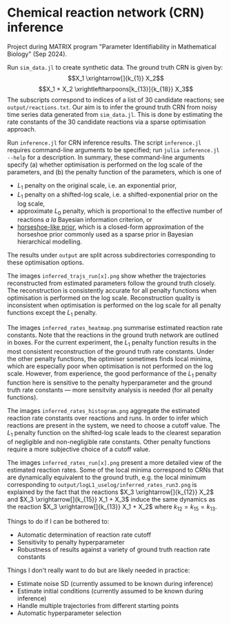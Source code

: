 # Chemical reaction network (CRN) inference

Project during MATRIX program "Parameter Identifiability in Mathematical Biology" (Sep 2024).

Run `sim_data.jl` to create synthetic data. The ground truth CRN is given by:
$$X_1 \xrightarrow[]{k_{1}} X_2$$
$$X_1 + X_2 \xrightleftharpoons[k_{13}]{k_{18}} X_3$$
The subscripts correspond to indices of a list of 30 candidate reactions; see `output/reactions.txt`. Our aim is to infer the ground truth CRN from noisy time series data generated from `sim_data.jl`. This is done by estimating the rate constants of the 30 candidate reactions via a sparse optimisation approach.

Run `inference.jl` for CRN inference results. The script `inference.jl` requires command-line arguments to be specified; run `julia inference.jl --help` for a description. In summary, these command-line arguments specify (a) whether optimisation is performed on the log scale of the parameters, and (b) the penalty function of the parameters, which is one of
- $L_1$ penalty on the original scale, i.e. an exponential prior,
- $L_1$ penalty on a shifted-log scale, i.e. a shifted-exponential prior on the log scale,
- approximate $L_0$ penalty, which is proportional to the effective number of reactions *a la* Bayesian information criterion, or
- [horseshoe-like prior](https://arxiv.org/abs/1702.07400), which is a closed-form approximation of the horseshoe prior commonly used as a sparse prior in Bayesian hierarchical modelling.

The results under `output` are split across subdirectories corresponding to these optimisation options.

The images `inferred_trajs_run[x].png` show whether the trajectories reconstructed from estimated parameters follow the ground truth closely. The reconstruction is consistently accurate for all penalty functions when optimisation is performed on the log scale. Reconstruction quality is inconsistent when optimisation is performed on the log scale for all penalty functions except the $L_1$ penalty.

The images `inferred_rates_heatmap.png` summarise estimated reaction rate constants. Note that the reactions in the ground truth network are outlined in boxes. For the current experiment, the $L_1$ penalty function results in the most consistent reconstruction of the ground truth rate constants. Under the other penalty functions, the optimiser sometimes finds local minima, which are especially poor when optimisation is not performed on the log scale. However, from experience, the good performance of the $L_1$ penalty function here is sensitive to the penalty hyperparameter and the ground truth rate constants &mdash; more sensitvity analysis is needed (for all penalty functions).

The images `inferred_rates_histogram.png` aggregate the estimated reaction rate constants over reactions and runs. In order to infer which reactions are present in the system, we need to choose a cutoff value. The $L_1$ penalty function on the shifted-log scale leads to the clearest separation of negligible and non-negligible rate constants. Other penalty functions require a more subjective choice of a cutoff value.

The images `inferred_rates_run[x].png` present a more detailed view of the estimated reaction rates. Some of the local minima correspond to CRNs that are dynamically equivalent to the ground truth, e.g. the local minimum corresponding to `output/logL1_uselog/inferred_rates_run3.png` is explained by the fact that the reactions $X_3 \xrightarrow[]{k_{12}} X_2$ and $X_3 \xrightarrow[]{k_{15}} X_1 + X_3$ induce the same dynamics as the reaction $X_3 \xrightarrow[]{k_{13}} X_1 + X_2$ where $k_{12} = k_{15} = k_{13}$.

Things to do if I can be bothered to:
- Automatic determination of reaction rate cutoff
- Sensitivity to penalty hyperparameter
- Robustness of results against a variety of ground truth reaction rate constants

Things I don't really want to do but are likely needed in practice:
- Estimate noise SD (currently assumed to be known during inference)
- Estimate initial conditions (currently assumed to be known during inference)
- Handle multiple trajectories from different starting points
- Automatic hyperparameter selection